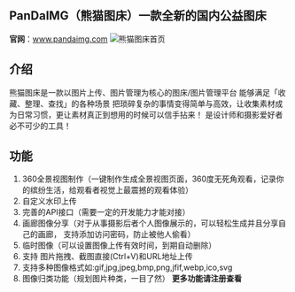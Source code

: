 ## PanDaIMG（熊猫图床）一款全新的国内公益图床
**官网**：www.pandaimg.com
![熊猫图床首页](https://cdn2.pandaimg.com/2021/12/13/2RbPqw7F.jpeg)
## 介绍
熊猫图床是一款以图片上传、图片管理为核心的图床/图片管理平台
能够满足「收藏、整理、查找」的各种场景
把琐碎复杂的事情变得简单与高效，让收集素材成为⽇常习惯，更让素材真正到想用的时候可以信手拈来！
是设计师和摄影爱好者必不可少的工具！
## 功能
 1. 360全景视图制作（一键制作生成全景视图页面，360度无死角观看，记录你的缤纷生活，给观看者视觉上最震撼的观看体验）
 2. 自定义水印上传
 3. 完善的API接口（需要一定的开发能力才能对接）
 4. 画廊图像分享（对于从事摄影后者个人图像展示的，可以轻松生成并且分享自己的画廊， 支持添加访问密码，防止被他人偷看）
 5. 临时图像（可以设置图像上传有效时间，到期自动删除）
 6. 支持 图片拖拽、截图直接(Ctrl+V)和URL地址上传
 7. 支持多种图像格式如:gif,jpg,jpeg,bmp,png,jfif,webp,ico,svg
 8. 图像归类功能（规划图片种类，一目了然）
 **更多功能请注册查看**
